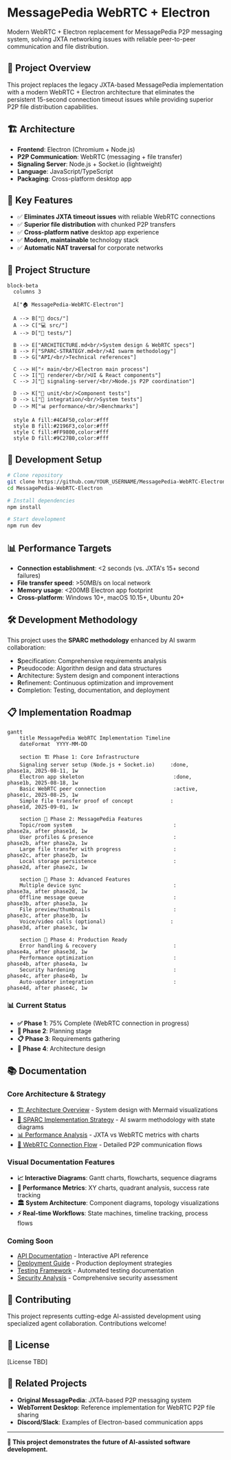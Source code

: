 # MessagePedia WebRTC + Electron

Modern WebRTC + Electron replacement for MessagePedia P2P messaging system, solving JXTA networking issues with reliable peer-to-peer communication and file distribution.

## 🎯 Project Overview

This project replaces the legacy JXTA-based MessagePedia implementation with a modern WebRTC + Electron architecture that eliminates the persistent 15-second connection timeout issues while providing superior P2P file distribution capabilities.

## 🏗️ Architecture

- **Frontend**: Electron (Chromium + Node.js)
- **P2P Communication**: WebRTC (messaging + file transfer)  
- **Signaling Server**: Node.js + Socket.io (lightweight)
- **Language**: JavaScript/TypeScript
- **Packaging**: Cross-platform desktop app

## 🚀 Key Features

- ✅ **Eliminates JXTA timeout issues** with reliable WebRTC connections
- ✅ **Superior file distribution** with chunked P2P transfers
- ✅ **Cross-platform native** desktop app experience
- ✅ **Modern, maintainable** technology stack
- ✅ **Automatic NAT traversal** for corporate networks

## 📁 Project Structure

```mermaid
block-beta
  columns 3
  
  A["🏠 MessagePedia-WebRTC-Electron"] 
  
  A --> B["📖 docs/"]
  A --> C["💻 src/"]  
  A --> D["🧪 tests/"]
  
  B --> E["ARCHITECTURE.md<br/>System design & WebRTC specs"]
  B --> F["SPARC-STRATEGY.md<br/>AI swarm methodology"]
  B --> G["API/<br/>Technical references"]
  
  C --> H["⚡ main/<br/>Electron main process"]
  C --> I["🎨 renderer/<br/>UI & React components"]
  C --> J["📡 signaling-server/<br/>Node.js P2P coordination"]
  
  D --> K["🔬 unit/<br/>Component tests"]
  D --> L["🔗 integration/<br/>System tests"]
  D --> M["📊 performance/<br/>Benchmarks"]
  
  style A fill:#4CAF50,color:#fff
  style B fill:#2196F3,color:#fff
  style C fill:#FF9800,color:#fff
  style D fill:#9C27B0,color:#fff
```

## 🔧 Development Setup

```bash
# Clone repository
git clone https://github.com/YOUR_USERNAME/MessagePedia-WebRTC-Electron.git
cd MessagePedia-WebRTC-Electron

# Install dependencies
npm install

# Start development
npm run dev
```

## 📊 Performance Targets

- **Connection establishment**: <2 seconds (vs. JXTA's 15+ second failures)
- **File transfer speed**: >50MB/s on local network  
- **Memory usage**: <200MB Electron app footprint
- **Cross-platform**: Windows 10+, macOS 10.15+, Ubuntu 20+

## 🛠️ Development Methodology

This project uses the **SPARC methodology** enhanced by AI swarm collaboration:
- **S**pecification: Comprehensive requirements analysis
- **P**seudocode: Algorithm design and data structures
- **A**rchitecture: System design and component interactions
- **R**efinement: Continuous optimization and improvement
- **C**ompletion: Testing, documentation, and deployment

## 📋 Implementation Roadmap

```mermaid
gantt
    title MessagePedia WebRTC Implementation Timeline
    dateFormat  YYYY-MM-DD
    
    section 🏗️ Phase 1: Core Infrastructure
    Signaling server setup (Node.js + Socket.io)     :done,    phase1a, 2025-08-11, 1w
    Electron app skeleton                             :done,    phase1b, 2025-08-18, 1w
    Basic WebRTC peer connection                      :active,  phase1c, 2025-08-25, 1w
    Simple file transfer proof of concept            :         phase1d, 2025-09-01, 1w

    section 📱 Phase 2: MessagePedia Features
    Topic/room system                                 :         phase2a, after phase1d, 1w
    User profiles & presence                          :         phase2b, after phase2a, 1w
    Large file transfer with progress                 :         phase2c, after phase2b, 1w
    Local storage persistence                         :         phase2d, after phase2c, 1w

    section 🚀 Phase 3: Advanced Features
    Multiple device sync                              :         phase3a, after phase2d, 1w
    Offline message queue                             :         phase3b, after phase3a, 1w
    File preview/thumbnails                           :         phase3c, after phase3b, 1w
    Voice/video calls (optional)                     :         phase3d, after phase3c, 1w

    section 🎯 Phase 4: Production Ready
    Error handling & recovery                         :         phase4a, after phase3d, 1w
    Performance optimization                          :         phase4b, after phase4a, 1w
    Security hardening                                :         phase4c, after phase4b, 1w
    Auto-updater integration                          :         phase4d, after phase4c, 1w
```

### 📊 Current Status
- **✅ Phase 1**: 75% Complete (WebRTC connection in progress)
- **🔄 Phase 2**: Planning stage
- **📋 Phase 3**: Requirements gathering
- **🎯 Phase 4**: Architecture design

## 📚 Documentation

### **Core Architecture & Strategy**
- [🏗️ Architecture Overview](docs/ARCHITECTURE.md) - System design with Mermaid visualizations
- [🤖 SPARC Implementation Strategy](docs/SPARC-STRATEGY.md) - AI swarm methodology with state diagrams
- [📊 Performance Analysis](docs/PERFORMANCE-ANALYSIS.md) - JXTA vs WebRTC metrics with charts
- [🔗 WebRTC Connection Flow](docs/WEBRTC-CONNECTION-FLOW.md) - Detailed P2P communication flows

### **Visual Documentation Features**
- **📈 Interactive Diagrams**: Gantt charts, flowcharts, sequence diagrams  
- **🎯 Performance Metrics**: XY charts, quadrant analysis, success rate tracking
- **🏛️ System Architecture**: Component diagrams, topology visualizations
- **⚡ Real-time Workflows**: State machines, timeline tracking, process flows

### **Coming Soon**
- [API Documentation](docs/api/) - Interactive API reference
- [Deployment Guide](docs/deployment/) - Production deployment strategies
- [Testing Framework](docs/testing/) - Automated testing documentation
- [Security Analysis](docs/security/) - Comprehensive security assessment

## 🤝 Contributing

This project represents cutting-edge AI-assisted development using specialized agent collaboration. Contributions welcome!

## 📄 License

[License TBD]

## 🔗 Related Projects

- **Original MessagePedia**: JXTA-based P2P messaging system
- **WebTorrent Desktop**: Reference implementation for WebRTC P2P file sharing
- **Discord/Slack**: Examples of Electron-based communication apps

---

**🚀 This project demonstrates the future of AI-assisted software development.**
